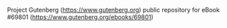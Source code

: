 Project Gutenberg (https://www.gutenberg.org) public repository for
eBook #69801 (https://www.gutenberg.org/ebooks/69801)

